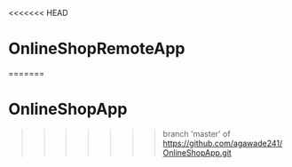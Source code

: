 <<<<<<< HEAD
# OnlineShopRemoteApp
=======
# OnlineShopApp
>>>>>>> branch 'master' of https://github.com/agawade241/OnlineShopApp.git
